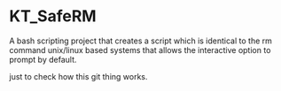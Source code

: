 # KT_SafeRM
A bash scripting project that creates a script which is identical to the rm command unix/linux based systems that allows the interactive option to prompt by default.  

just to check how this git thing works.
